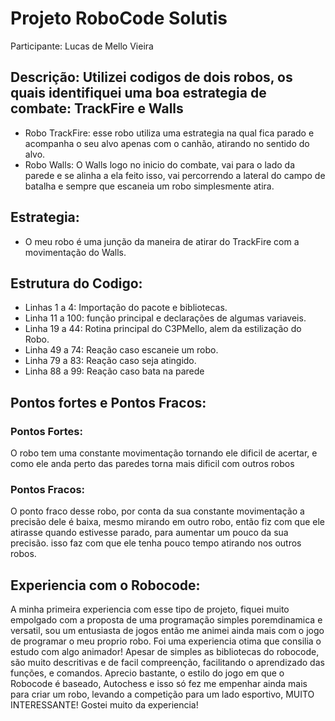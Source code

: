 # Projeto RoboCode Solutis
Participante: Lucas de Mello Vieira

## Descrição: Utilizei codigos de dois robos, os quais identifiquei uma boa estrategia de combate: TrackFire e Walls
- Robo TrackFire: esse robo utiliza uma estrategia na qual fica parado e acompanha o seu alvo apenas com o canhão, atirando no sentido do alvo.
- Robo Walls: O Walls logo no inicio do combate, vai para o lado da parede e se alinha a ela feito isso, vai percorrendo a lateral do campo de batalha e sempre que escaneia um robo simplesmente atira.
## Estrategia:
- O meu robo é uma junção da maneira de atirar do TrackFire com a movimentação do Walls.

## Estrutura do Codigo:
- Linhas 1 a 4: Importação do pacote e bibliotecas.
- Linha 11 a 100: função principal e declarações de algumas variaveis.
- Linha 19 a 44: Rotina principal do C3PMello, alem da estilização do Robo.
- Linha 49 a 74: Reação caso escaneie um robo.
- Linha 79 a 83: Reação caso seja atingido.
- Linha 88 a 99: Reação caso bata na parede

## Pontos fortes e Pontos Fracos:
### Pontos Fortes:
O robo tem uma constante movimentação tornando ele dificil de acertar, e como ele anda perto das paredes torna mais dificil com outros robos
### Pontos Fracos:
O ponto fraco desse robo, por conta da sua constante movimentação a precisão dele é baixa, mesmo mirando em outro robo, então fiz com que ele atirasse quando estivesse parado, para aumentar um pouco da sua precisão. isso faz com que ele tenha pouco tempo atirando nos outros robos.

## Experiencia com o Robocode:
A minha primeira experiencia com esse tipo de projeto, fiquei muito empolgado com a proposta de uma programação simples poremdinamica e versatil, sou um entusiasta de jogos então me animei ainda mais com o jogo de programar o meu proprio robo. Foi uma experiencia otima que consilia o estudo com algo animador! Apesar de simples as bibliotecas do robocode, são muito descritivas e de facil compreenção, facilitando o aprendizado das funções, e comandos. Aprecio bastante, o estilo do jogo em que o Robocode é baseado, Autochess e isso só fez me empenhar ainda mais para criar um robo, levando a competição para um lado esportivo, MUITO INTERESSANTE! Gostei muito da experiencia!
